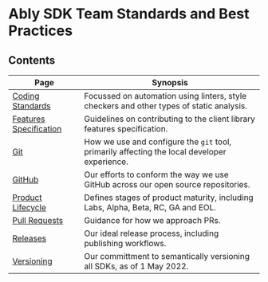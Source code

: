# Ably SDK Team Standards and Best Practices

## Contents

| Page | Synopsis |
| ---- | -------- |
| [Coding Standards](coding-standards.md) | Focussed on automation using linters, style checkers and other types of static analysis. |
| [Features Specification](features-specification.md) | Guidelines on contributing to the client library features specification. |
| [Git](git.md) | How we use and configure the `git` tool, primarily affecting the local developer experience. |
| [GitHub](github.md) | Our efforts to conform the way we use GitHub across our open source repositories. |
| [Product Lifecycle](product-lifecycle.md) | Defines stages of product maturity, including Labs, Alpha, Beta, RC, GA and EOL. |
| [Pull Requests](pull-requests.md) | Guidance for how we approach PRs. |
| [Releases](releases.md) | Our ideal release process, including publishing workflows. |
| [Versioning](versioning.md) | Our committment to semantically versioning all SDKs, as of 1 May 2022. |
